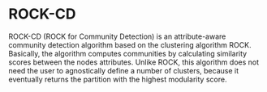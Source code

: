 # ROCK-CD
ROCK-CD (ROCK for Community Detection) is an attribute-aware community detection algorithm based on the clustering algorithm ROCK. Basically, the algorithm computes communities by calculating similarity scores between the nodes attributes.
Unlike ROCK, this algorithm does not need the user to agnostically define a number of clusters, because it eventually returns the partition with the highest modularity score. 